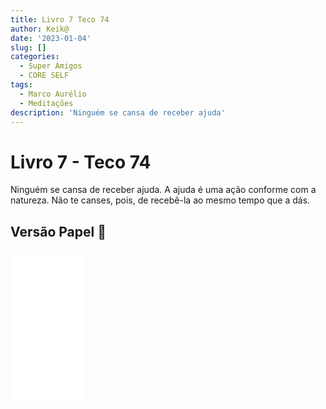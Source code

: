 ```yaml
---
title: Livro 7 Teco 74
author: Keik@
date: '2023-01-04'
slug: []
categories:
  - Super Amigos
  - CORE SELF
tags:
  - Marco Aurélio
  - Meditações
description: 'Ninguém se cansa de receber ajuda'
---
```


# Livro 7 - Teco 74

Ninguém se cansa de receber ajuda. A ajuda é uma ação conforme com a natureza. Não te canses, pois, de recebê-la ao mesmo tempo que a dás.


## Versão Papel :book:
<iframe style="width:120px;height:240px;" marginwidth="0" marginheight="0" scrolling="no" frameborder="0" src="//ws-na.amazon-adsystem.com/widgets/q?ServiceVersion=20070822&OneJS=1&Operation=GetAdHtml&MarketPlace=BR&source=ss&ref=as_ss_li_til&ad_type=product_link&tracking_id=mundodekeika-20&language=pt_BR&marketplace=amazon&region=BR&placement=B092FVY4BB&asins=B092FVY4BB&linkId=37c5ec14221f61f811029aa88b520891&show_border=true&link_opens_in_new_window=true"></iframe>